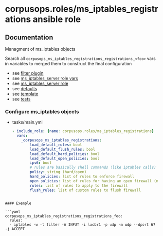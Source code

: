 # corpusops.roles/ms_iptables_registrations ansible role
## Documentation
Managment of ms_iptables objects

Search all ``corpusops_ms_iptables_registrations_registrations_<foo>`` vars in variables to merged
them to construct the final configuration

- see [filter plugin](../ansible_plugins/filter_plugins/copsf_ms_iptables.py)
- see [ms_iptables_server role vars](../services_firewall_ms_iptables_vars)
- see [ms_iptables_server role](../services_firewall_ms_iptables)
- see [defaults](./defaults/main.yml)
- see [template](./templates/cfg.json)
- see [tests](./test.yml)

### Configure ms_iptables objects
- tasks/main.yml
    ```yaml
    - include_role: {name: corpusops.roles/ms_iptables_registrations}
      vars:
        _corpusops_ms_iptables_registrations:
            load_default_rules: bool
            load_default_flush_rules: bool
            load_default_hard_policies: bool
            load_default_open_policies: bool
            ipv6: bool
            # rules are basically shell commands (like iptables calls)
            policy: string (hard/open)
            hard_policies: list of rules to enforce firewall
            open_policies: list of rules for having an open firewall (non strict mode)
            rules: list of rules to apply to the firewall
            flush_rules: list of custom rules to flush firewall
```

#### Exemple

```yaml
corpusops_ms_iptables_registrations_registrations_foo:
  rules:
  - iptables -w -t filter -A INPUT -i lxcbr1 -p udp -m udp --dport 67 -j ACCEPT
```
